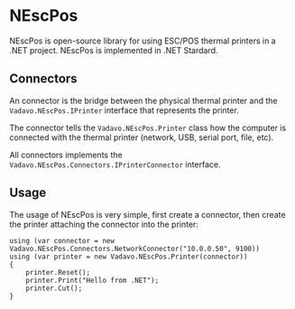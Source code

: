 # NEscPos

NEscPos is open-source library for using ESC/POS thermal printers in a .NET project. NEscPos is implemented in .NET Stardard.

## Connectors

An connector is the bridge between the physical thermal printer and the `Vadavo.NEscPos.IPrinter` interface that represents the printer.

The connector tells the `Vadavo.NEscPos.Printer` class how the computer is connected with the thermal printer (network, USB, serial port, file, etc).

All connectors implements the `Vadavo.NEscPos.Connectors.IPrinterConnector` interface.

## Usage

The usage of NEscPos is very simple, first create a connector, then create the printer attaching the connector into the printer:

```
using (var connector = new Vadavo.NEscPos.Connectors.NetworkConnector("10.0.0.50", 9100))
using (var printer = new Vadavo.NEscPos.Printer(connector))
{
    printer.Reset();
    printer.Print("Hello from .NET");
    printer.Cut();
}
